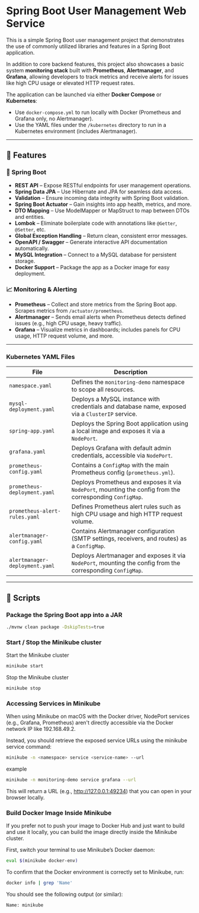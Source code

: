 # Spring Boot User Management Web Service

This is a simple Spring Boot user management project that demonstrates the use of commonly utilized libraries and features in a Spring Boot application.

In addition to core backend features, this project also showcases a basic system **monitoring stack** built with **Prometheus**, **Alertmanager**, and **Grafana**, allowing developers to track metrics and receive alerts for issues like high CPU usage or elevated HTTP request rates.

The application can be launched via either **Docker Compose** or **Kubernetes**:

- Use `docker-compose.yml` to run locally with Docker (Prometheus and Grafana only, no Alertmanager).
- Use the YAML files under the `/kubernetes` directory to run in a Kubernetes environment (includes Alertmanager).

---

## 🚀 Features

### 🧩 Spring Boot

- **REST API** – Expose RESTful endpoints for user management operations.
- **Spring Data JPA** – Use Hibernate and JPA for seamless data access.
- **Validation** – Ensure incoming data integrity with Spring Boot validation.
- **Spring Boot Actuator** – Gain insights into app health, metrics, and more.
- **DTO Mapping** – Use ModelMapper or MapStruct to map between DTOs and entities.
- **Lombok** – Eliminate boilerplate code with annotations like `@Getter`, `@Setter`, etc.
- **Global Exception Handling** – Return clean, consistent error messages.
- **OpenAPI / Swagger** – Generate interactive API documentation automatically.
- **MySQL Integration** – Connect to a MySQL database for persistent storage.
- **Docker Support** – Package the app as a Docker image for easy deployment.

### 📈 Monitoring & Alerting

- **Prometheus** – Collect and store metrics from the Spring Boot app. Scrapes metrics from `/actuator/prometheus`.
- **Alertmanager** – Sends email alerts when Prometheus detects defined issues (e.g., high CPU usage, heavy traffic).
- **Grafana** – Visualize metrics in dashboards; includes panels for CPU usage, HTTP request volume, and more.

---

### Kubernetes YAML Files

| File                           | Description                                                                                                 |
| ------------------------------ | ----------------------------------------------------------------------------------------------------------- |
| `namespace.yaml`               | Defines the `monitoring-demo` namespace to scope all resources.                                             |
| `mysql-deployment.yaml`        | Deploys a MySQL instance with credentials and database name, exposed via a `ClusterIP` service.             |
| `spring-app.yaml`              | Deploys the Spring Boot application using a local image and exposes it via a `NodePort`.                    |
| `grafana.yaml`                 | Deploys Grafana with default admin credentials, accessible via `NodePort`.                                  |
| `prometheus-config.yaml`       | Contains a `ConfigMap` with the main Prometheus config (`prometheus.yml`).                                  |
| `prometheus-deployment.yaml`   | Deploys Prometheus and exposes it via `NodePort`, mounting the config from the corresponding `ConfigMap`.   |
| `prometheus-alert-rules.yaml`  | Defines Prometheus alert rules such as high CPU usage and high HTTP request volume.                         |
| `alertmanager-config.yaml`     | Contains Alertmanager configuration (SMTP settings, receivers, and routes) as a `ConfigMap`.                |
| `alertmanager-deployment.yaml` | Deploys Alertmanager and exposes it via `NodePort`, mounting the config from the corresponding `ConfigMap`. |

---

## 🔧 Scripts

### Package the Spring Boot app into a JAR

```bash
./mvnw clean package -DskipTests=true
```

### Start / Stop the Minikube cluster

Start the Minikube cluster

```bash
minikube start
```

Stop the Minikube cluster

```bash
minikube stop
```

### Accessing Services in Minikube

When using Minikube on macOS with the Docker driver, NodePort services (e.g., Grafana, Prometheus) aren't directly accessible via the Docker network IP like 192.168.49.2.

Instead, you should retrieve the exposed service URLs using the minikube service command:

```bash
minikube -n <namespace> service <service-name> --url
```

example

```bash
minikube -n monitoring-demo service grafana --url
```

This will return a URL (e.g., http://127.0.0.1:49234) that you can open in your browser locally.

### Build Docker Image Inside Minikube

If you prefer not to push your image to Docker Hub and just want to build and use it locally, you can build the image directly inside the Minikube cluster.

First, switch your terminal to use Minikube’s Docker daemon:

```bash
eval $(minikube docker-env)
```

To confirm that the Docker environment is correctly set to Minikube, run:

```bash
docker info | grep 'Name'
```

You should see the following output (or similar):

```bash
Name: minikube
```

